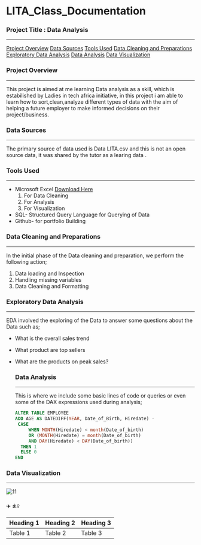 # LITA_Class_Documentation

### Project Title : Data Analysis
---
[Project Overview](#project-overview)
[Data Sources](#data-sources)
[Tools Used](#tools-used)
[Data Cleaning and Preparations](#data-cleaning-and-data-ananlysis)
[Exploratory Data Analysis](#exploratory-data-analysis)
[Data Analysis](#data-analysis)
[Data Visualization](#data-visualization)

### Project Overview
---
This project is aimed at me learning Data analysis as a skill, which is estabilished by Ladies in tech africa initiative, in this project i am able to learn how to sort,clean,analyze different types of data with the aim of helping a future employer to make informed decisions on their project/business.

### Data Sources
---
 The primary source of data used is Data LITA.csv and this is not an open source data, it was shared by the tutor as a learing data .

 ### Tools Used
 ---
 - Microsoft Excel [Download Here](https://www.microsoft.com)
    1. For Data Cleaning
    2. For Analysis
    3. For Visualization
 - SQL- Structured Query Language for Querying of Data
 - Github- for portfolio Building

### Data Cleaning and Preparations
---
In the initial phase of the Data cleaning and preparation, we perform the following action;
 1. Data loading and Inspection
 2. Handling missing variables
 3. Data Cleaning and Formatting

### Exploratory Data Analysis
---
EDA involved the exploring of the Data to answer some questions about the Data such as;
- What is the overall sales trend
- What product are top sellers
- What are the products on peak sales?

  ### Data Analysis
  ---
  This is where we include some basic lines of code or queries or even some of the DAX expressions used during analysis;

  ```SQL
  ALTER TABLE EMPLOYEE
  ADD AGE AS DATEDIFF(YEAR, Date_of_Birth, Hiredate) -
   CASE
       WHEN MONTH(Hiredate) < month(Date_of_birth)
	   OR (MONTH(Hiredate) = month(Date_of_birth)
	   AND DAY(Hiredate) < DAY(Date_of_birth))
	THEN 1
	ELSE 0
  END
  ```
  
### Data Visualization
---
![11](https://github.com/user-attachments/assets/7e87e95f-46e2-459e-aed3-87ec42058e36)

✈️
⛹️‍♀️

|Heading 1|Heading 2|Heading 3|
|---------|---------|---------|
|Table 1|Table 2|Table 3|
